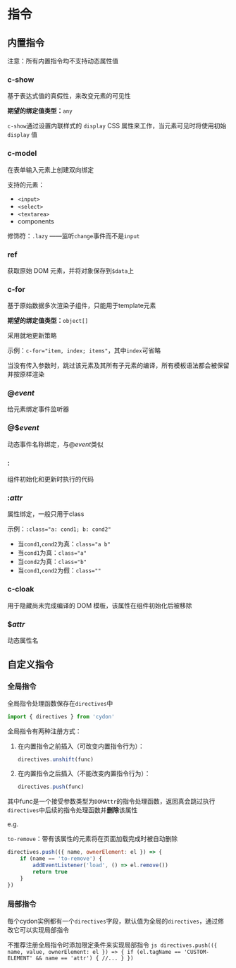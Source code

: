 # 指令

## 内置指令

注意：所有内置指令均不支持动态属性值

### c-show
基于表达式值的真假性，来改变元素的可见性

**期望的绑定值类型：**`any`

`c-show`通过设置内联样式的 `display` CSS 属性来工作，当元素可见时将使用初始 `display` 值

### c-model
在表单输入元素上创建双向绑定

支持的元素：
- `<input>`
- `<select>`
- `<textarea>`
- components

修饰符：`.lazy` ——监听`change`事件而不是`input`

### ref
获取原始 DOM 元素，并将对象保存到`$data`上

### c-for
基于原始数据多次渲染子组件，只能用于template元素

**期望的绑定值类型：**`object[]`

采用就地更新策略

示例：`c-for="item, index; items"`，其中`index`可省略

当没有传入参数时，跳过该元素及其所有子元素的编译，所有模板语法都会被保留并按原样渲染

### @*event*
给元素绑定事件监听器

### @$*event*
动态事件名称绑定，与@*event*类似

### :
组件初始化和更新时执行的代码

### :*attr*
属性绑定，一般只用于class

示例：`:class="a: cond1; b: cond2"`
- 当`cond1`,`cond2`为真：`class="a b"`
- 当`cond1`为真：`class="a"`
- 当`cond2`为真：`class="b"`
- 当`cond1`,`cond2`为假：`class=""`


### c-cloak
用于隐藏尚未完成编译的 DOM 模板，该属性在组件初始化后被移除

### $*attr*
动态属性名

## 自定义指令
### 全局指令

全局指令处理函数保存在`directives`中
```js
import { directives } from 'cydon'
```

全局指令有两种注册方式：
1. 在内置指令之前插入（可改变内置指令行为）：
	```js
	directives.unshift(func)
	```
2. 在内置指令之后插入（不能改变内置指令行为）：
	```js
	directives.push(func)
	```

其中func是一个接受参数类型为`DOMAttr`的指令处理函数，返回真会跳过执行`directives`中后续的指令处理函数并**删除**该属性

e.g.

`to-remove`：带有该属性的元素将在页面加载完成时被自动删除
```js
directives.push(({ name, ownerElement: el }) => {
	if (name == 'to-remove') {
		addEventListener('load', () => el.remove())
		return true
	}
})
```

### 局部指令
每个cydon实例都有一个`directives`字段，默认值为全局的`directives`，通过修改它可以实现局部指令

不推荐注册全局指令时添加限定条件来实现局部指令
	```js
	directives.push(({ name, value, ownerElement: el }) => {
		if (el.tagName == 'CUSTOM-ELEMENT' && name == 'attr') {
			//...
		}
	})
	```